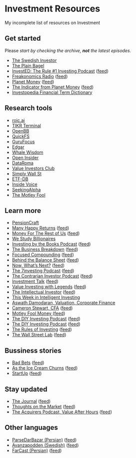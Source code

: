 # Investment Resources
My incomplete list of resources on Investment

<!---
- [LinkDescription](https://link) (Video/Podcast/Book) Market, Economy, Accounting, Funds, Bussiness, Book, Interviews, Finance, Startup ([feed](https://rssfeed))
-->

## Get started 

Please _start by checking the archive, **not** the latest episodes._

- [The Swedish Investor](https://www.youtube.com/c/TheSwedishInvestor/)
- [The Plain Bagel](https://www.youtube.com/c/ThePlainBagel/)
- [InvestED: The Rule #1 Investing Podcast](http://www.investedpodcast.com/) ([feed](https://feeds.megaphone.fm/investedpodcast))
- [Freakonomics Radio](http://freakonomics.com/) ([feed](https://feeds.simplecast.com/Y8lFbOT4))
- [Planet Money](https://www.npr.org/podcasts/510289/planet-money) ([feed](https://feeds.npr.org/510289/podcast.xml))
- [The Indicator from Planet Money](https://www.npr.org/sections/money/567724614/the-indicator) ([feed](https://rssfeed))
- [Investopedia Financial Term Dictionary](https://www.investopedia.com/financial-term-dictionary-4769738)

## Research tools
- [roic.ai](https://roic.ai/)
- [TIKR Terminal](https://tikr.com/)
- [OpenBB](https://www.openbb.co/)
- [QuickFS](https://quickfs.net/)
- [GuruFocus](https://www.gurufocus.com/)
- [Edgar](https://www.sec.gov/edgar.shtml)
- [Whale Wisdom](https://whalewisdom.com/)
- [Open Insider](http://openinsider.com/)
- [DataRoma](https://www.dataroma.com/m/home.php)
- [Value Investors Club](https://valueinvestorsclub.com/)
- [Simply Wall St](https://simplywall.st/)
- [ETF-DB](https://etfdb.com/)
- [Inside Voice](https://www.insidevoice.se/)
- [SeekingAlpha](https://seekingalpha.com/)
- [The Motley Fool](https://www.fool.com)

## Learn more
- [PensionCraft](https://www.youtube.com/c/Pensioncraft)
- [Many Happy Returns](https://many-happy-returns.captivate.fm/)   ([feed](https://feeds.captivate.fm/many-happy-returns/))
- [Money For The Rest of Us](https://moneyfortherestofus.com/)  ([feed](https://rss.art19.com/money-for-the-rest-of-us))
- [We Study Billionaires](https://www.theinvestorspodcast.com/)
- [Investing by the Books Podcast](https://www.investingbythebooks.com/podcast) ([feed](https://fast.wistia.com/channels/k0okf4g9ht/rss))
- [The Business Breakdown](https://anchor.fm/steven-beck)  ([feed](https://anchor.fm/s/4974f330/podcast/rss))
- [Focused Compounding](https://focusedcompounding.com/) ([feed](https://focusedcompounding.libsyn.com/rss)) 
- [Behind the Balance Sheet](https://www.behindthebalancesheet.com/podcasts) ([feed](https://rssfeed))
- [Now, What’s Next?](https://www.morganstanley.com/ideas/now-whats-next-podcast.html) ([feed](https://rss.art19.com/now-whats-next))
- [The 7investing Podcast](https://7investing.com/) ([feed](https://anchor.fm/s/1659b6fc/podcast/rss))
- [The Contrarian Investor Podcast](https://contrarianpod.com/) ([feed](https://contrarian.libsyn.com/rss))
- [Investment Talk](investmenttalk.substack.com) ([feed](https://api.substack.com/feed/podcast/47638/private/466057aa-201c-478b-8c3d-a31b707a0dde.rss))
- [Value Investing with Legends](http://valueinvestingwithlegends.com/) ([feed](https://valueinvestingwithlegends.libsyn.com/rss))
- [The Intellectual Investor](https://investor.fm/) ([feed](https://investor.fm/rss))
- [This Week in Intelligent Investing](https://moiglobal.com/category/channel/twiii/)
- [Aswath Damodaran, Valuation, Corporate Finance](https://www.youtube.com/c/AswathDamodaranonValuation) 
- [Cameron Stewart, CFA](https://www.youtube.com/c/CameronStewartCFA/)  ([feed](https://rssfeed))
- [Motley Fool Money ](https://www.fool.com/podcasts/motley-fool-money) ([feed](https://fool.libsyn.com/rss))
- [The DIY Investing Podcast](https://www.diyinvesting.org/) ([feed](https://diyinvesting.libsyn.com/rss))
- [The DIY Investing Podcast](http://intelligentinvesting.podbean.com/) ([feed](https://intelligentinvesting.podbean.com/feed.xml))
- [The Rules of Investing](https://livewiremarkets.podbean.com/) ([feed](https://feed.podbean.com/livewiremarkets/feed.xml))
- [The Wall Street Lab](http://www.thewallstreetlab.com/) ([feed](https://thewallstreetlab.libsyn.com/rss))

## Bussiness stories
- [Bad Bets](https://www.wsj.com/podcasts/bad-bets) ([feed](https://video-api.wsj.com/podcast/rss/wsj/bad-bets?partner=itunes))
- [As the Ice Cream Churns](https://anchor.fm/astheicecreamchurns) ([feed](https://video-api.wsj.com/podcast/rss/wsj/bad-bets?partner=itunes))
- [StartUp](https://gimletmedia.com/shows/startup)  ([feed](https://feeds.megaphone.fm/startup))

## Stay updated
- [The Journal](https://www.wsj.com/podcasts/the-journal)  ([feed](https://video-api.wsj.com/podcast/rss/wsj/the-journal))
- [Thoughts on the Market](https://art19.com/shows/thoughts-on-the-market)  ([feed](https://rss.art19.com/thoughts-on-the-market))
- [The Acquirers Podcast, Value After Hours](https://acquirersmultiple.com/)  ([feed](https://anchor.fm/s/9603714/podcast/rss))

## Other languages
- [ParseDarBazar (Persian)](https://mehdi70501002.podbean.com/) ([feed](https://feed.podbean.com/mehdi70501002/feed.xml))
- [Avanzapodden (Swedish)](http://www.avanza.se/) ([feed](https://feeds.soundcloud.com/users/soundcloud:users:352069556/sounds.rss))
- [FarCast (Persian)](https://anchor.fm/daneshgoo) ([feed](https://anchor.fm/s/6d6f3ad4/podcast/rss))
